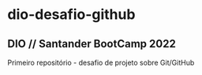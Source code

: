 # dio-desafio-github
## DIO // Santander BootCamp 2022
Primeiro repositório - desafio de projeto sobre Git/GitHub
